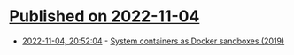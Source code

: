 # [Published on 2022-11-04](index.md)

* [2022-11-04, 20:52:04](https://news.ycombinator.com/item?id=33473571) - [System containers as Docker sandboxes (2019)](https://blog.nestybox.com/2019/11/11/docker-sandbox.html)
